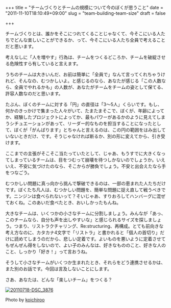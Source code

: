+++
title = "チームづくりとチームの規模について今のぼくが思うこと"
date = "2011-11-10T18:10:49+09:00"
slug = "team-building-team-size"
draft = false

+++

<p>チームづくりとは、誰かをそこにつれてくることじゃなくて、今そこにいる人たちでどんな楽しいことができるか、って、今そこにいる人たち全員で考えることだと思います。</p>
<p>考えなしに「人を増やす」行為は、チームをつくるどころか、チームを破綻させる危険性すら有していると言えます。</p>
<p>うちのチームは大きいんだ、お前は簡単に「全員で」なんて言ってくれちゃうけれど、そんなの、むつかしいよ。と感じるのなら、あなたが感じる「この人数なら、全員でやれるかも」の人数が、あなたがチームをチームの姿として保てる、許容人数なのだと思います。</p>
<p>たぶん、ぼくのチームに対する「円」の直径は「3～5人」くらいです。もし、何かのきっかけで集まった人々がいて、たまたまそこで、ぼくが、年齢によってか、経験したプロジェクトによってか、最もパワーがあるかのように見えてしまうシチュエーションがあって、リーダー的なものを担当することになったとして、ぼくが「がんばります」とちゃんと言えるのは、この円の範囲をはみ出していないときだけ、です。そうじゃなければ断るか、別の形に変えてから、引き受けます。</p>
<p>ここまでの主張がそこそこ当たっていたとして、じゃあ、もうすでに大きくなってしまっているチームは、目をつむって崩壊を待つしかないのでしょうか。いえいえ、不安に気づけたのなら、そこからが勝負でしょう。不安と出会えたなら手をつなごう。</p>
<p>むつかしい問題に真っ向から挑んで撃破できるのは、一部の恵まれた人たちだけです。ぼくたち凡人は、むつかしい問題を、簡単な問題に捉え直して戦うべきです。ニンジンは食べられないって？そいじゃあ、すりおろしてハンバーグに混ぜておくね。このあいだ食べたとき、おいしかったもんね。</p>
<p>大きなチームは、いくつかの小さなチームに分割しましょう。みんなが「あっ、このチームなら、自分も声を出しやすいな」と感じられるサイズを探しましょう。つまり、リストラクチャリング、Re:structuring、再構成。とても前向きな考え方なのに、カタカナ4文字で「リストラ」と書かれると「個人の首切り」だけに読めてしまうのだから、悲しい定着です。よいものを悪いように定着させてもぜんぜん得をしないので、よい子のみんなは、好きなもののこと、好きな人のこと、しっかり「好き！」って言おうね。</p>
<p>そうして小さなチームがいくつか生まれたとき、それらをどう連携させるかは、また別のお話です。今回は言及しないことにします。</p>
<p>さあ、あなたは、どんな「楽しいチーム」をつくる？</p>
<p><a href="http://www.flickr.com/photos/koichiroo/5961158324/" title="20110718-DSC_3876 by koichiroo, on Flickr"><img src="http://farm7.static.flickr.com/6147/5961158324_a676fa8237_z.jpg" alt="20110718-DSC_3876"></a></p>
<p>Photo by <a href="http://www.flickr.com/photos/koichiroo/5961158324/" title="20110718-DSC_3876 | Flickr - Photo Sharing!">koichiroo</a></p>
